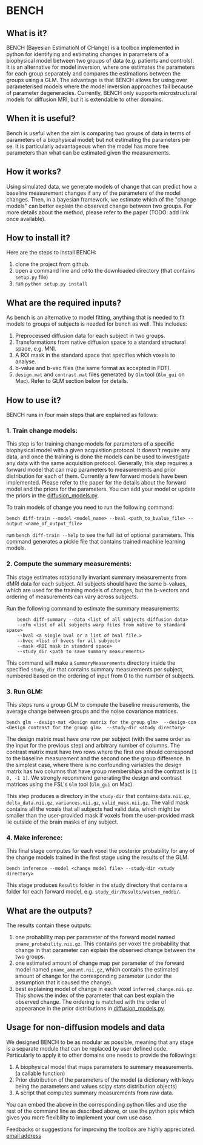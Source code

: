 # BENCH  

## What is it?
BENCH (Bayesian EstimatioN of CHange) is a toolbox implemented in python for identifying and estimating changes in parameters of a biophysical model between two groups of data (e.g. patients and controls). It is an alternative for model inversion, where one estimates the parameters for each group separately and compares the estimations between the groups using a GLM. The advantage is that BENCH allows for using over parameterised models where the model inversion approaches fail because of parameter degeneracies. Currently, BENCH only supports microstructural models for diffusion MRI, but it is extendable to other domains.    

## When it is useful?
Bench is useful when the aim is comparing two groups of data in terms of parameters of a biophysical model; but not estimating the parameters per se. It is particularly advantageous when the model has more free parameters than what can be estimated given the measurements.  

## How it works?
Using simulated data, we generate models of change that can predict how a baseline measurement changes if any of the parameters of the model changes. Then, in a bayesian framework, we estimate which of the "change models" can better explain the observed change between two groups. For more details about the method, please refer to the paper (TODO: add link once available). 

## How to install it?
Here are the steps to install BENCH: 

1. clone the project from github. 
2. open a command line and `cd` to the downloaded directory (that contains `setup.py` file)
3. run `python setup.py install` 

## What are the required inputs?
As bench is an alternative to model fitting, anything that is needed to fit models to groups of subjects is needed for bench as well. This includes:

1. Preprocessed diffusion data for each subject in two groups. 
2. Transformations from native diffusion space to a standard structural space, e.g. MNI.
3. A ROI mask in the standard space that specifies which voxels to analyse. 
4. b-value and b-vec files (the same format as accepted in FDT).
5. `design.mat` and `contrast.mat` files generated by `Glm` tool (`Glm_gui` on Mac). Refer to GLM section below for details.

## How to use it?
BENCH runs in four main steps that are explained as follows:

### 1. Train change models:
This step is for training change models for parameters of a specific biophysical model with a given acquisition protocol. It doesn't require any data, and once the training is done the models can be used to investigate any data with the same acquisition protocol. Generally, this step requires a forward model that can map parameters to measurements and prior distribution for each of them. Currently a few forward models have been implemented. Please refer to the paper for the details about the forward model and the priors for the parameters. You can add your model or update the priors in the [diffusion_models.py](bench/diffusion_models.py). 

To train models of change you need to run the following command:

```
bench diff-train --model <model_name> --bval <path_to_bvalue_file> --output <name_of_output_file>
```

run ``bench diff-train --help`` to see the full list of optional parameters. This command generates a pickle file that contains trained machine learning models.


### 2. Compute the summary measurements:
This stage estimates rotationally invariant summary measurements from dMRI data for each subject. All subjects should have the same b-values, which are used for the training models of changes, but the b-vectors and ordering of measurements can vary across subjects.

Run the following command to estimate the summary measurements:
``` 
    bench diff-summary --data <list of all subjects diffusion data> 
    --xfm <list of all subjects warp files from native to standard space>
    --bval <a single bval or a list of bval file.>
    --bvec <list of bvecs for all subject>
    --mask <ROI mask in standard space>
    --study_dir <path to save summary measurements>
```
This command will make a `SummaryMeasurements` directory inside the specified `study_dir` that contains summary measurements per subject, numbered based on the ordering of input from 0 to the number of subjects.
  
### 3. Run GLM:
This steps runs a group GLM to compute the baseline measurements, the average change between groups and the noise covariance matrices. 

```
bench glm --design-mat <Design matrix for the group glm>  --design-con <Design contrast for the group glm>  --study-dir <study directory>
```
The design matrix must have one row per subject (with the same order as the input for the previous step) and arbitrary number of columns. The contrast matrix must have two rows where the first one should correspond to the baseline measurement and the second one the group difference. In the simplest case, where there is no confounding variables the design matrix has two columns that have group memberships and the contrast is `[1 0, -1 1]`. We strongly recommend generating the design and contrast matrices using the FSL's `Glm` tool (`Glm_gui` on Mac).   

This step produces a directory in the `study-dir` that contains `data.nii.gz`, `delta_data.nii.gz`, `variances.nii.gz`, `valid_mask.nii.gz`. The valid mask contains all the voxels that all subjects had valid data, which might be smaller than the user-provided mask if voxels from the user-provided mask lie outside of the brain masks of any subject.

### 4. Make inference:
This final stage computes for each voxel the posterior probability for any of the change models trained in the first stage using the results of the GLM. 
```
bench inference --model <change model file> --study-dir <study directory>
```

This stage produces `Results` folder in the study directory that contains a folder for each forward model, e.g. `study_dir/Results/watson_noddi/`.  

## What are the outputs?
The results contain these outputs:
1. one probability map per parameter of the forward model named `pname_probability.nii.gz`. This contains per voxel the probability that change in that parameter can explain the observed change between the two groups. 
2. one estimated amount of change map per parameter of the forward model named `pname_amount.nii.gz`, which contains the estimated amount of change for the corresponding parameter (under the assumption that it caused the change).
3. best explaining model of change in each voxel `inferred_change.nii.gz`. This shows the index of the parameter that can best explain the observed change. The ordering is matched with the order of appearance in the prior distributions in [diffusion_models.py](bench/diffusion_models.py).


## Usage for non-diffusion models and data
We designed BENCH to be as modular as possible, meaning that any stage is a separate module that can be replaced by user defined code. Particularly to apply it to other domains one needs to provide the followings:
1. A biophysical model that maps parameters to summary measurements. (a callable function)
2. Prior distribution of the parameters of the model (a dictionary with keys being the parameters and values scipy stats distribution objects)
3. A script that computes summary measurements from raw data.

You can embed the above in the corresponding python files and use the rest of the command line as described above, or use the python apis which gives you more flexibility to implement your own use case.

Feedbacks or suggestions for improving the toolbox are highly appreciated. [email address](mailto:hossein.rafipoor@ndcn.ox.ac.uk)
